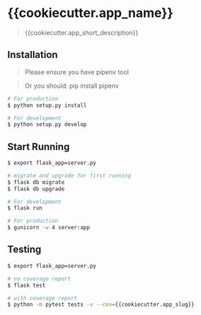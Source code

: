 # {{cookiecutter.app_name}}

> {{cookiecutter.app_short_description}}


## Installation

> Please ensure you have pipenv tool

> Or you should: pip install pipenv

```bash
# For production
$ python setup.py install

# For development
$ python setup.py develop
```

## Start Running
```bash
$ export flask_app=server.py

# migrate and upgrade for first running
$ flask db migrate
$ flask db upgrade

# For development
$ flask run

# For production
$ gunicorn -w 4 server:app
```

## Testing

```bash
$ export flask_app=server.py

# no coverage report
$ flask test

# with coverage report
$ python -m pytest tests -v --cov={{cookiecutter.app_slug}}
```